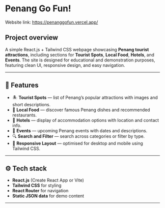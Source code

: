 # Penang Go Fun!

Website link: https://penanggofun.vercel.app/ 

## Project overview

A simple React.js + Tailwind CSS webpage showcasing **Penang tourist attractions**, including sections for **Tourist Spots**, **Local Food**, **Hotels**, and **Events**. The site is designed for educational and demonstration purposes, featuring clean UI, responsive design, and easy navigation.

---

## 🌴 Features

* 🏝️ **Tourist Spots** — list of Penang’s popular attractions with images and short descriptions.
* 🍜 **Local Food** — discover famous Penang dishes and recommended restaurants.
* 🏨 **Hotels** — display of accommodation options with location and contact info.
* 🎉 **Events** — upcoming Penang events with dates and descriptions.
* 🔍 **Search and Filter** — search across categories or filter by type.
* 📱 **Responsive Layout** — optimised for desktop and mobile using Tailwind CSS.

---

## ⚙️ Tech stack

* **React.js** (Create React App or Vite)
* **Tailwind CSS** for styling
* **React Router** for navigation
* **Static JSON data** for demo content

---
